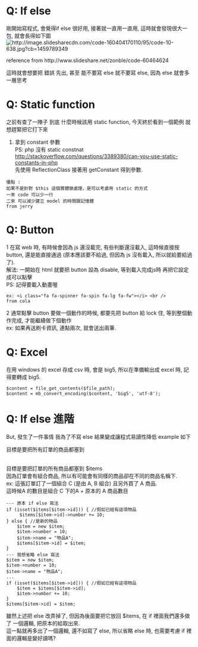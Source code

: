# Q: If else 
<lable> 剛開始寫程式, 會覺得if else 很好用, 接著就一直用一直用, 這時就會發現很大一包, 就會長得如下圖 </label>
<img src="http://image.slidesharecdn.com/code-160404170110/95/code-10-638.jpg?cb=1459789349" alt="http://image.slidesharecdn.com/code-160404170110/95/code-10-638.jpg?cb=1459789349">
<p> reference from http://www.slideshare.net/zonble/code-60464624 </p>
<p> 這時就會想要把 錯誤 先出, 甚至 能不要寫 else 就不要寫 else, 因為 else 就會多一層思考 </p>

# Q: Static function

  之前有查了一陣子 到底 什麼時候該用 static function, 今天終於看到一個範例 就想趕緊把它打下來<br />
1. 拿到 constant 參數<br />
PS: php 沒有 static constnat<br />
http://stackoverflow.com/questions/3389380/can-you-use-static-constants-in-php<br />
先使用 ReflectionClass 接著用 getConstant 得到參數.<br />
```
優點 :   
如果不是針對 $this 這個實體做處理，是可以考慮用 static 的方式
一來 code 可以少一行
二來 可以減少建立 model 的時間跟記憶體
from jerry
```


# Q: Button
1 在寫 web 時, 有時候會因為 js 還沒載完, 有些判斷還沒載入, 這時候直接按 button, 還是能直接通過 (原本應該要不給過, 但因為 js 沒有載入, 所以就給要給過了). <br />
解法: 一開始在 html 就要把 button 設為 disable, 等到載入完成js時 再把它設定成可以點擊 <br />
PS: 記得要載入動畫喔 <br />

```
ex: <i class="fa fa-spinner fa-spin fa-lg fa-fw"></i> <br />
from cola
```

2 通常點擊 button 要做一個動作的時候, 都要先把 button 給 lock 住, 等到整個動作完成, 才能繼續做下個動作 <br />
ex: 如果再送刷卡資訊, 連點兩次, 就會送出兩筆.<br />

# Q: Excel
在用 windows 的 excel 存成 csv 時, 會是 big5, 所以在準備輸出成 excel 時, 記得要轉成 big5.<br />
```
$content = file_get_contents($file_path);
$content = mb_convert_encoding($content, 'big5', 'utf-8');
```

# Q: If else 進階
<p> But, 發生了一件事情 我為了不寫 else 結果變成讓程式易讀性降低 example 如下</p>
<p> 目標是要把所有訂單的商品都塞到 </p> 
<br />
目標是要把訂單的所有商品都塞到 $items <br />
因為訂單會有組合商品, 所以有可能會有同樣的商品卻在不同的商品名稱下. <br />
ex: 這張訂單訂了一個組合 C (是由 A, B 組合) 且另外買了 A 商品. <br />
這時候A 的數目是組合 C 下的A + 原本的 A 商品數目<br />

```
--- 原本 if else 寫法
if (isset($items[$item->id])) { //假如已經有這項物品
     $items[$item->id]->number += 10;
} else { //是新的物品
    $item = new $item;
    $item->number = 10;
    $item->name = "物品A";
    $items[$item->id] = $item;
}
--- 我想省略 else 寫法
$item = new $item;
$item->number = 10;
$item->name = "物品A";
...
if (isset($items[$item->id])) { //假如已經有這項物品
    $item = $items[$item->id];
    $item->number += 10;
}
$items[$item->id] = $item;
```
雖然上述把 else 改弄掉了, 但因為後面要把它放回 $items, 在 if 裡面我們還多做了 一個邏輯, 把原本的給取出來. <br />
這一點就再多出了一個邏輯, 還不如寫了 else, 所以省略 else 時, 也需要考慮 if 裡面的邏輯是變好讀嗎? <br />

